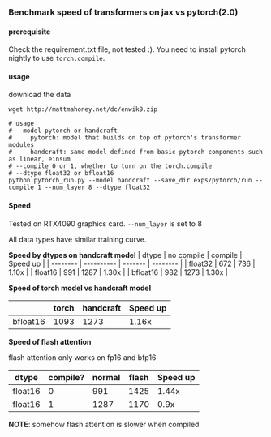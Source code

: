 ### Benchmark speed of transformers on jax vs pytorch(2.0)

#### prerequisite
Check the requirement.txt file, not tested :). You need to install pytorch nightly to use `torch.compile`.

#### usage

download the data
```
wget http://mattmahoney.net/dc/enwik9.zip
```

```shell
# usage
# --model pytorch or handcraft
#     pytorch: model that builds on top of pytorch's transformer modules
#     handcraft: same model defined from basic pytorch components such as linear, einsum
# --compile 0 or 1, whether to turn on the torch.compile
# --dtype float32 or bfloat16
python pytorch_run.py --model handcraft --save_dir exps/pytorch/run --compile 1 --num_layer 8 --dtype float32
```

#### Speed

Tested on RTX4090 graphics card. `--num_layer` is set to 8

All data types have similar training curve.

**Speed by dtypes on handcraft model**
| dtype    | no compile | compile | Speed up |
| -------- | ---------- | ------- | -------- |
| float32  | 672        | 736     | 1.10x    |
| float16  | 991        | 1287    | 1.30x    |
| bfloat16 | 982        | 1273    | 1.30x    |

**Speed of torch model vs handcraft model**

|          | torch | handcraft | Speed up |
| -------- | ----- | --------- | -------- |
| bfloat16 | 1093  | 1273      | 1.16x    |

**Speed of flash attention**

flash attention only works on fp16 and bfp16

| dtype   | compile? | normal | flash | Speed up |
| ------- | -------- | ------ | ----- | -------- |
| float16 | 0        | 991    | 1425  | 1.44x    |
| float16 | 1        | 1287   | 1170  | 0.9x     |

**NOTE**: somehow flash attention is slower when compiled






